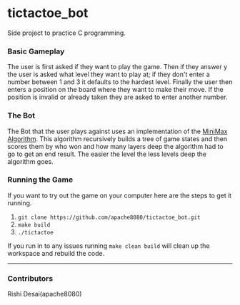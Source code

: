 # tictactoe_bot
Side project to practice C programming.

### Basic Gameplay
The user is first asked if they want to play the game. Then if they answer y the user is asked what level they want to play at; if they don't enter a number between 1 and 3 it defaults to the hardest level. Finally the user then enters a position on the board where they want to make their move. If the position is invalid or already taken they are asked to enter another number.

### The Bot
The Bot that the user plays against uses an implementation of the [MiniMax Algorithm](https://en.wikipedia.org/wiki/Minimax). This algorithm recursively builds a tree of game states and then scores them by who won and how many layers deep the algorithm had to go to get an end result. The easier the level the less levels deep the algorithm goes. 

### Running the Game
If you want to try out the game on your computer here are the steps to get it running.
1. ``` git clone https://github.com/apache8080/tictactoe_bot.git ```
2. ``` make build ```
3. ``` ./tictactoe ``` 

If you run in to any issues running ``` make clean build ``` will clean up the workspace and rebuild the code.

-----------------------
### Contributors
Rishi Desai(apache8080)
